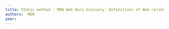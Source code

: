```yaml
---
title: Static method - MDN Web Docs Glossary: Definitions of Web-related terms | MDN
authors:  MDN
year: 
---
```


